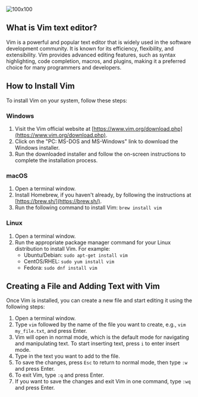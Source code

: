 ![100x100](https://upload.wikimedia.org/wikipedia/commons/thumb/9/9f/Vimlogo.svg/1920px-Vimlogo.svg.png)

## What is Vim text editor?

Vim is a powerful and popular text editor that is widely used in the software development community. It is known for its efficiency, flexibility, and extensibility. Vim provides advanced editing features, such as syntax highlighting, code completion, macros, and plugins, making it a preferred choice for many programmers and developers.

## How to Install Vim

To install Vim on your system, follow these steps:

### Windows

1.  Visit the Vim official website at [https://www.vim.org/download.php](https://www.vim.org/download.php).
2.  Click on the "PC: MS-DOS and MS-Windows" link to download the Windows installer.
3.  Run the downloaded installer and follow the on-screen instructions to complete the installation process.

### macOS

1.  Open a terminal window.
2.  Install Homebrew, if you haven't already, by following the instructions at [https://brew.sh/](https://brew.sh/).
3.  Run the following command to install Vim: `brew install vim`

### Linux

1.  Open a terminal window.
2.  Run the appropriate package manager command for your Linux distribution to install Vim. For example:
    -   Ubuntu/Debian: `sudo apt-get install vim`
    -   CentOS/RHEL: `sudo yum install vim`
    -   Fedora: `sudo dnf install vim`

## Creating a File and Adding Text with Vim

Once Vim is installed, you can create a new file and start editing it using the following steps:

1.  Open a terminal window.
2.  Type `vim` followed by the name of the file you want to create, e.g., `vim my_file.txt`, and press Enter.
3.  Vim will open in normal mode, which is the default mode for navigating and manipulating text. To start inserting text, press `i` to enter insert mode.
4.  Type in the text you want to add to the file.
5.  To save the changes, press `Esc` to return to normal mode, then type `:w` and press Enter.
6.  To exit Vim, type `:q` and press Enter.
7.  If you want to save the changes and exit Vim in one command, type `:wq` and press Enter.